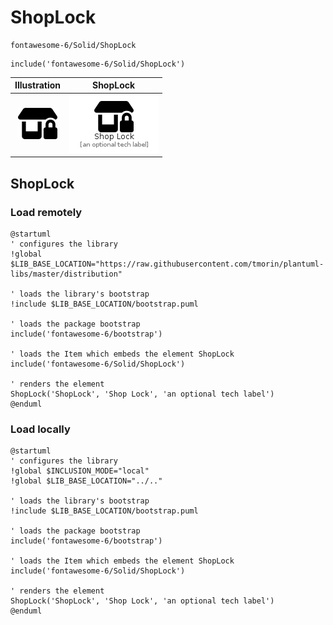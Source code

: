 # ShopLock


```text
fontawesome-6/Solid/ShopLock
```

```text
include('fontawesome-6/Solid/ShopLock')
```



| Illustration | ShopLock |
| :---: | :---: |
| ![illustration for Illustration](../../fontawesome-6/Solid/ShopLock.png) | ![illustration for ShopLock](../../fontawesome-6/Solid/ShopLock.Local.png) |




## ShopLock

### Load remotely
```plantuml
@startuml
' configures the library
!global $LIB_BASE_LOCATION="https://raw.githubusercontent.com/tmorin/plantuml-libs/master/distribution"

' loads the library's bootstrap
!include $LIB_BASE_LOCATION/bootstrap.puml

' loads the package bootstrap
include('fontawesome-6/bootstrap')

' loads the Item which embeds the element ShopLock
include('fontawesome-6/Solid/ShopLock')

' renders the element
ShopLock('ShopLock', 'Shop Lock', 'an optional tech label')
@enduml
```

### Load locally
```plantuml
@startuml
' configures the library
!global $INCLUSION_MODE="local"
!global $LIB_BASE_LOCATION="../.."

' loads the library's bootstrap
!include $LIB_BASE_LOCATION/bootstrap.puml

' loads the package bootstrap
include('fontawesome-6/bootstrap')

' loads the Item which embeds the element ShopLock
include('fontawesome-6/Solid/ShopLock')

' renders the element
ShopLock('ShopLock', 'Shop Lock', 'an optional tech label')
@enduml
```

